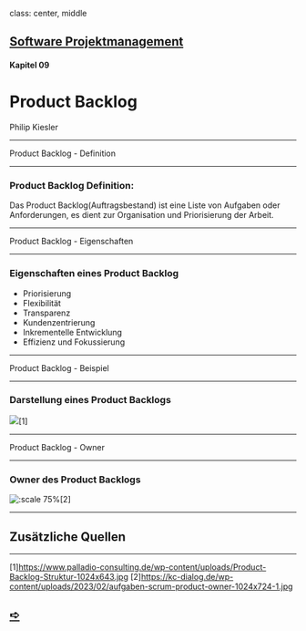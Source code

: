 class: center, middle

## [Software Projektmanagement](index.html)

#### Kapitel 09

# Product Backlog

Philip Kiesler


---

Product Backlog - Definition

----

### Product Backlog Definition:

Das Product Backlog(Auftragsbestand) ist eine Liste von Aufgaben oder Anforderungen, es dient zur Organisation und Priorisierung der Arbeit. 

---

Product Backlog - Eigenschaften

----

### Eigenschaften eines Product Backlog
- Priorisierung
- Flexibilität
- Transparenz
- Kundenzentrierung
- Inkrementelle Entwicklung
- Effizienz und Fokussierung
  
---

Product Backlog - Beispiel

----

### Darstellung eines Product Backlogs

![](media/kapitel9/Product-Backlog-Struktur-1024x643.png)[1]

---

Product Backlog - Owner

----

### Owner des Product Backlogs

![:scale 75%](media/kapitel9/aufgaben-scrum-product-owner-1024x724-1.jpg)[2]



---

## Zusätzliche Quellen

----
[1]https://www.palladio-consulting.de/wp-content/uploads/Product-Backlog-Struktur-1024x643.jpg
[2]https://kc-dialog.de/wp-content/uploads/2023/02/aufgaben-scrum-product-owner-1024x724-1.jpg

## [&#10154;](?url=10.kapitel.md)

